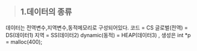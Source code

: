 > ## 1.데이터의 종류
 
 데이터는 전역변수,지역변수,동적메모리로 구성되어있다.
 코드 = CS
 글로벌(전역) = DS(데이터1)
 지역 = SS(데이터2)
 dynamic(동적) = HEAP(데이터3) , 생성은 int *p = malloc(400);
